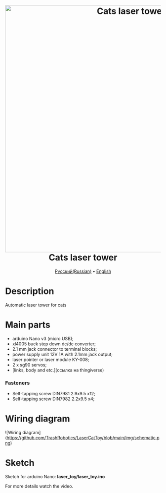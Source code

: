 <h1 align="center">
  <a href="ссылка на видео"><img src="https://github.com/TrashRobotics/LaserCatToy/blob/main/img/laser_toy.jpg" alt="Cats laser tower" width="800"></a>
  <br>
    Cats laser tower
  <br>
</h1>

<p align="center">
  <a href="https://github.com/TrashRobotics/LaserCatToy/blob/main/README.md">Русский(Russian)</a> •
  <a href="https://github.com/TrashRobotics/LaserCatToy/blob/main/README-en.md">English</a> 
</p>

# Description
Automatic laser tower for cats

# Main parts
* arduino Nano v3 (micro USB);
* xl4005 buck step down dc/dc converter;
* 2.1 mm jack connector to terminal blocks;
* power supply unit 12V 1A with 2.1mm jack output;
* laser pointer or laser module KY-008;
* 2 x sg90 servos;
* [links, body and etc.](ссылка на thingiverse)

### Fasteners
* Self-tapping screw DIN7981 2.9x9.5 x12;
* Self-tapping screw DIN7982 2.2x9.5 x4;

# Wiring diagram
![Wiring diagram]
(https://github.com/TrashRobotics/LaserCatToy/blob/main/img/schematic.png)

# Sketch
Sketch for arduino Nano: **laser_toy/laser_toy.ino**   
     
For more details watch the video.

